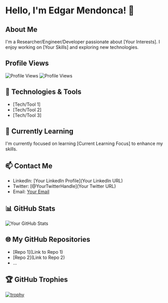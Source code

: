 # Hello, I'm Edgar Mendonca! 👋

## About Me
I'm a Researcher/Engineer/Developer passionate about [Your Interests]. I enjoy working on [Your Skills] and exploring new technologies.

## Profile Views
![Profile Views](https://profile-counter.glitch.me/Edgar-Mendonca/count.svg)  ![Profile Views](https://img.shields.io/badge/Profile%20Views-Live-brightgreen)

## 🔧 Technologies & Tools
- [Tech/Tool 1]
- [Tech/Tool 2]
- [Tech/Tool 3]

## 🌱 Currently Learning
I'm currently focused on learning [Current Learning Focus] to enhance my skills.

## 📫 Contact Me
- LinkedIn: [Your LinkedIn Profile](Your LinkedIn URL)
- Twitter: [@YourTwitterHandle](Your Twitter URL)
- Email: [Your Email](mailto:you@example.com)

## 📊 GitHub Stats
![Your GitHub Stats](https://github-readme-stats.vercel.app/api?username=Edgar-Mendonca&show_icons=true&hide=contribs,prs&count_private=true&theme=radical)

## 🌐 My GitHub Repositories
- [Repo 1](Link to Repo 1)
- [Repo 2](Link to Repo 2)
- ...

## 🏆 GitHub Trophies
[![trophy](https://github-profile-trophy.vercel.app/?username=Edgar-Mendonca&theme=darkhub)](https://github.com/ryo-ma/github-profile-trophy)

<!-- Additional sections as needed -->

